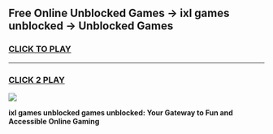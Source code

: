
## Free Online Unblocked Games → ixl games unblocked → Unblocked Games
<h3>
<a href="https://premium.freeplayer.one?title=ixl_games_unblocked&ref=21F">CLICK TO PLAY</a></h3>
<hr>

<h3>
<a href="https://premium.freeplayer.one?title=ixl_games_unblocked&ref=21F">CLICK 2 PLAY</a>
  
</h3>

<a href="https://premium.freeplayer.one?title=ixl_games_unblocked&ref=21F/"><img src="https://clearcache.store/games.png"></a>


**ixl games unblocked games unblocked: Your Gateway to Fun and Accessible Online Gaming**
